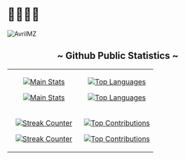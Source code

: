 <h1> 👋🏻👋🏻 </h1>

<!-- PROFILE VIEWS  -->
<p align="left">
  <img src="https://komarev.com/ghpvc/?username=AvrilMZ&label=Profile%20views&theme=default&style=for-the-badge" alt="AvrilMZ" style="padding-right:20px"/>
</p>

<!-- PROFILE STATS -->
<h2 align="center"> ~ Github Public Statistics ~ </h2>
<table width="100%">
  <tr>
    <!-- MAIN STATS -->
    <!-- Dark Mode -->
    <td width="50%">
      <p align="center">
        <a href="https://github.com/AvrilMZ#gh-dark-mode-only">
          <img align="center" src="https://github-readme-stats.vercel.app/api?username=AvrilMZ&show=prs_merged&show_icons=true&hide=contribs,prs&hide_border=true&theme=dracula#gh-dark-mode-only" alt="Main Stats"/>
        </a>
      </p>
    <!-- Light Mode -->
      <p align="center">
        <a href="https://github.com/AvrilMZ#gh-light-mode-only">
          <img align="center" src="https://github-readme-stats.vercel.app/api?username=AvrilMZ&show=prs_merged&show_icons=true&hide=contribs,prs&theme=default#gh-light-mode-only" alt="Main Stats"/>
        </a>
      </p>
    </td>
    <!-- MOST USED LANGUAGES -->
    <!-- Dark Mode -->
    <td width="50%">
      <p align="center">
        <a href="https://github.com/AvrilMZ#gh-dark-mode-only">
          <img align="center" src="https://github-readme-stats.vercel.app/api/top-langs/?username=AvrilMZ&hide_border=true&theme=dracula#gh-dark-mode-only" alt="Top Languages"/>
        </a>
      </p>
    <!-- Light Mode -->
      <p align="center">
        <a href="https://github.com/AvrilMZ#gh-light-mode-only">
          <img align="center" src="https://github-readme-stats.vercel.app/api/top-langs/?username=AvrilMZ&theme=default#gh-light-mode-only" alt="Top Languages"/>
        </a>
      </p>
    </td>
  </tr>
  <tr>
    <!-- STREAK -->
    <!-- Dark Mode -->
    <td width="50%">
      <p align="center">
        <a href="https://github.com/AvrilMZ#gh-dark-mode-only">
          <img align="center" src="https://streak-stats.demolab.com?user=AvrilMZ&theme=dracula&hide_border=true&date_format=j%20M%5B%20Y%5D&hide_total_contributions=true#gh-dark-mode-only" alt="Streak Counter"/>
        </a>
      </p>
    <!-- Light Mode -->
      <p align="center">
        <a href="https://github.com/AvrilMZ#gh-light-mode-only">
          <img align="center" src="https://streak-stats.demolab.com?user=AvrilMZ&theme=default&date_format=j%20M%5B%20Y%5D&hide_total_contributions=true#gh-light-mode-only" alt="Streak Counter"/>
        </a>
      </p>
    </td>
    <!-- TOP CONTRIBUTIONS -->
    <!-- Dark Mode -->
    <td width="50%">
      <p align="center">
        <a href="https://github.com/AvrilMZ#gh-dark-mode-only">
          <img align="center" src="https://github-contributor-stats.vercel.app/api?username=AvrilMZ&limit=3&theme=dracula&hide_border=true&show_owner=true&combine_all_yearly_contributions=true#gh-dark-mode-only" alt="Top Contributions"/>
        </a>
      </p>
    <!-- Light Mode -->
      <p align="center">
        <a href="https://github.com/AvrilMZ#gh-light-mode-only">
          <img align="center" src="https://github-contributor-stats.vercel.app/api?username=AvrilMZ&limit=3&theme=default&show_owner=true&combine_all_yearly_contributions=true#gh-light-mode-only" alt="Top Contributions"/>
        </a>
      </p>
    </td>
  </tr>
</table>

<!--
<div style="display: flex; justify-content: center; align-items: center; flex-wrap: wrap;">
-->
  <!-- EXTRA PINNED REPOSITORY -->
  <!-- Dark Mode -->
<!--
  <a href="https://github.com/AvrilMZ#gh-dark-mode-only" style="margin-right: 10px;">
    <img src="https://github-readme-stats.vercel.app/        LINK_DEL_REPO       &hide_border=true&theme=dracula#gh-dark-mode-only" alt="Pinned Repo"/>
  </a>
-->
  <!-- Light Mode -->
<!--
  <a href="https://github.com/AvrilMZ#gh-light-mode-only">
    <img src="https://github-readme-stats.vercel.app/        LINK_DEL_REPO       &theme=default#gh-light-mode-only" alt="Pinned Repo"/>
  </a>
</div>
-->
